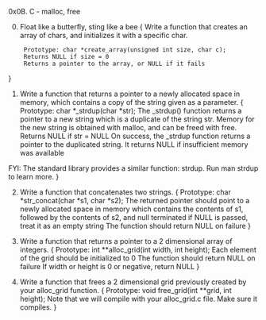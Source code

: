 0x0B. C - malloc, free

0. Float like a butterfly, sting like a bee
{
	Write a function that creates an array of chars, and initializes it with a specific char.

		Prototype: char *create_array(unsigned int size, char c);
		Returns NULL if size = 0
		Returns a pointer to the array, or NULL if it fails
}

1. Write a function that returns a pointer to a newly allocated space in memory, 
which contains a copy of the string given as a parameter.
{
	Prototype: char *_strdup(char *str);
	The _strdup() function returns a pointer to a new string which is a duplicate of the string str. 
	Memory for the new string is obtained with malloc, and can be freed with free.
	Returns NULL if str = NULL
	On success, the _strdup function returns a pointer to the duplicated string. 
	It returns NULL if insufficient memory was available

FYI: The standard library provides a similar function: strdup. Run man strdup to learn more.
}

2. Write a function that concatenates two strings.
{
	Prototype: char *str_concat(char *s1, char *s2);
	The returned pointer should point to a newly allocated space in memory which contains the contents of s1, 
	followed by the contents of s2, and null terminated
	if NULL is passed, treat it as an empty string
	The function should return NULL on failure
}

3. Write a function that returns a pointer to a 2 dimensional array of integers.
{
	Prototype: int **alloc_grid(int width, int height);
	Each element of the grid should be initialized to 0
	The function should return NULL on failure
	If width or height is 0 or negative, return NULL
}

4. Write a function that frees a 2 dimensional grid previously created by your alloc_grid function.
{
	Prototype: void free_grid(int **grid, int height);
	Note that we will compile with your alloc_grid.c file. Make sure it compiles.
}
